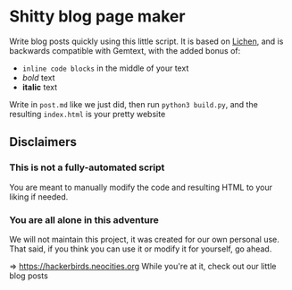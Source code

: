 # Shitty blog page maker

Write blog posts quickly using this little script. It is based on [Lichen](https://lichen.sensorstation.co/), and is backwards compatible with Gemtext, with the added bonus of:
- `inline code blocks` in the middle of your text
- *bold* text
- __italic__ text

Write in `post.md` like we just did, then run `python3 build.py`, and the resulting `index.html` is your pretty website

## Disclaimers

### This is not a fully-automated script

You are meant to manually modify the code and resulting HTML to your liking if needed.

### You are all alone in this adventure

We will not maintain this project, it was created for our own personal use. That said, if you think you can use it or modify it for yourself, go ahead.

=> https://hackerbirds.neocities.org While you're at it, check out our little blog posts
